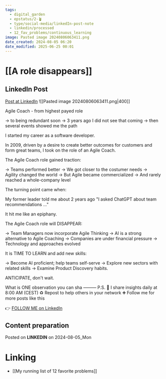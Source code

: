 ```yaml
---
tags:
  - digital_garden
  - epstatus/2-🪴
  - type/social-media/linkedIn-post-note
  - linkedin/processed
  - 12_fav_problems/continuous_learning
image: Pasted image 20240806063411.png
date_created: 2024-08-05 06:20
date_modified: 2025-06-25 00:01
---
```

# [[A role disappears]]

## LinkedIn Post

[Post at LinkedIn](https://www.linkedin.com/posts/sebastiankamilli_agile-coach-from-highest-payed-role-activity-7226104725371301888-LkAv?utm_source=share&utm_medium=member_desktop)
![[Pasted image 20240806063411.png|400]]

Agile Coach - from highest payed role

→ to being redundant soon
→ 3 years ago I did not see that coming
→ then several events showed me the path

I started my career as a software developer.

In 2009, 
driven by a desire to 
create better outcomes for customers 
and form great teams,
I took on the role of an Agile Coach.

The Agile Coach role gained traction:

→ Teams performed better
→ We got closer to the costumer needs
→ Agility changed the world
→ But Agile became commercialized
→ And rarely reached a whole-company level

The turning point came when:

My former leader told me about 2 years ago
"I asked ChatGPT about team recommendations ..."

It hit me like an epiphany. 

The Agile Coach role will DISAPPEAR:

→ Team Managers now incorporate Agile Thinking
→ AI is a strong alternative to Agile Coaching
→ Companies are under financial pressure
→ Technology and approaches evolved

It is TIME TO LEARN and add new skills:

→ Become AI proficient; help teams self-serve
→ Explore new sectors with related skills
→ Examine Product Discovery habits.

ANTICIPATE, don't wait. 

What is ONE observation you can sha
———
P.S.
🔔 I share insights daily at 8:00 AM (CEST)
♻ Repost to help others in your network
➕ Follow me for more posts like this

👉 [FOLLOW ME on LinkedIn](https://www.linkedin.com/comm/mynetwork/discovery-see-all?usecase=PEOPLE_FOLLOWS&followMember=sebastiankamilli)

## Content preparation

Posted on **LINKEDIN** on 2024-08-05_Mon

# Linking

+ [[My running list of 12 favorite problems]]